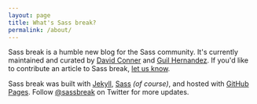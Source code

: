 ```yaml
---
layout: page
title: What's Sass break?
permalink: /about/
---
```


Sass break is a humble new blog for the Sass community. It's currently maintained and curated by [David Conner](https://twitter.com/Dave_Conner) and [Guil Hernandez](https://twitter.com/guilh). If you'd like to contribute an article to Sass break, [let us know](mailto:sassbreak@gmail.com).

Sass break was built with [Jekyll](http://jekyllrb.com/), [Sass](http://sass-lang.com/) *(of course)*, and hosted with [GitHub Pages](https://pages.github.com/). Follow [@sassbreak](https://twitter.com/sassbreak) on Twitter for more updates.

